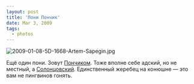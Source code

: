 ```yaml
---
layout: post
title: 'Пони Пончик'
date: Mar 3, 2009
tags:
  - photos
---
```


![2009-01-08-5D-1668-Artem-Sapegin.jpg](photo://716)

Ещё один пони. Зовут [Пончиком](http://solontsovo-horse.ru/horses/ponchik.html "Пони Пончик"). Тоже вполне себе адский, но не местный, а [Солонцовский](http://birdwatcher.ru/albums/solontsovo/ "Фотографии из Солонцово"). Единственный жеребец на конюшне — это вам не пингвинов гонять.
